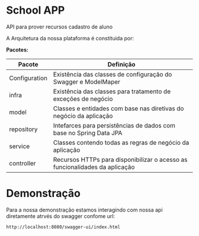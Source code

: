 # School APP
API para prover recursos cadastro de aluno

A Arquitetura da nossa plataforma é constituida por:

**Pacotes:**

| Pacote        | Definição                                                                   |
|---------------|-----------------------------------------------------------------------------|
| Configuration | Existência das classes de configuração do Swagger e ModelMaper              |
| infra         | Existência das classes para tratamento de exceções de negócio               |
| model         | Classes e entidades com base nas diretivas do negócio da aplicação          |
| repository    | Intefarces para persistências de dados com base no Spring Data JPA          |
| service       | Classes contendo todas as regras de negócio da aplicação                    |
| controller    | Recursos HTTPs para disponibilizar o acesso as funcionalidades da aplicação |

# Demonstração

Para a nossa demonstração estamos interagindo com nossa api diretamente atrvés do swagger confome url:
```
http://localhost:8080/swagger-ui/index.html
